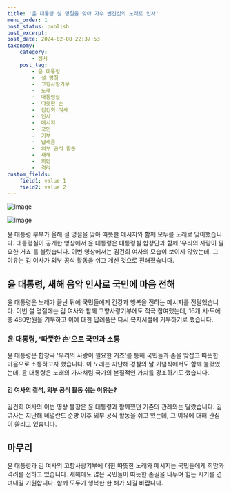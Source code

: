 ```yaml
---
title: '윤 대통령 설 명절을 맞아 가수 변진섭의 노래로 인사'
menu_order: 1
post_status: publish
post_excerpt: 
post_date: 2024-02-08 22:37:53
taxonomy:
    category:
        - 정치
    post_tag:
        - 윤 대통령
        -  설 명절
        -  고향사랑기부
        -  노래
        -  대통령실
        -  따뜻한 손
        -  김건희 여사
        -  인사
        -  메시지
        -  국민
        -  기부
        -  답례품
        -  외부 공식 활동
        -  새해
        -  희망
        -  격려
custom_fields:
    field1: value 1
    field2: value 2
---
```


![Image](https://imgnews.pstatic.net/image/666/2024/02/08/0000033265_001_20240208201901753.jpg?type=w647)

![Image](https://imgnews.pstatic.net/image/666/2024/02/08/0000033265_002_20240208201901776.jpg?type=w647)

윤 대통령 부부가 올해 설 명절을 맞아 따뜻한 메시지와 함께 모두를 노래로 맞이했습니다. 대통령실이 공개한 영상에서 윤 대통령은 대통령실 합창단과 함께 '우리의 사랑이 필요한 거죠'를 불렀습니다. 이번 영상에서는 김건희 여사의 모습이 보이지 않았는데, 그 이유는 김 여사가 외부 공식 활동을 쉬고 계신 것으로 전해졌습니다.
## 윤 대통령, 새해 음악 인사로 국민에 마음 전해
윤 대통령은 노래가 끝난 뒤에 국민들에게 건강과 행복을 전하는 메시지를 전달했습니다. 이번 설 명절에는 김 여사와 함께 고향사랑기부에도 적극 참여했는데, 16개 시·도에 총 480만원을 기부하고 이에 대한 답례품은 다시 복지시설에 기부하기로 했습니다.
### 윤 대통령, '따뜻한 손'으로 국민과 소통
윤 대통령은 합창곡 '우리의 사랑이 필요한 거죠'를 통해 국민들과 손을 맞잡고 따뜻한 마음으로 소통하고자 했습니다. 이 노래는 지난해 경찰의 날 기념식에서도 함께 불렸었는데, 윤 대통령은 노래의 가사처럼 국가의 본질적인 가치를 강조하기도 했습니다.
#### 김 여사의 결석, 외부 공식 활동 쉬는 이유는?
김건희 여사의 이번 영상 불참은 윤 대통령과 함께했던 기존의 관례와는 달랐습니다. 김 여사는 지난해 네덜란드 순방 이후 외부 공식 활동을 쉬고 있는데, 그 이유에 대해 관심이 쏠리고 있습니다.
## 마무리
윤 대통령과 김 여사의 고향사랑기부에 대한 따뜻한 노래와 메시지는 국민들에게 희망과 격려를 전하고 있습니다. 새해에도 많은 국민들이 따뜻한 손길을 나누며 힘든 시기를 견뎌내길 기원합니다. 함께 모두가 행복한 한 해가 되길 바랍니다.
